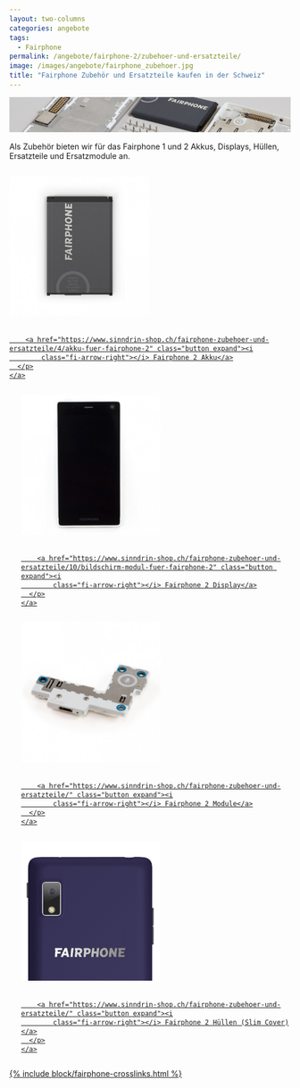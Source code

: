 ```yaml
---
layout: two-columns
categories: angebote
tags:
  - Fairphone
permalink: /angebote/fairphone-2/zubehoer-und-ersatzteile/
image: /images/angebote/fairphone_zubehoer.jpg
title: "Fairphone Zubehör und Ersatzteile kaufen in der Schweiz"
---
```

<div class="angebot-top-wide"><img title="Fairphone" src="/images/angebote/fairphone_zubehoer_sub.jpg"></div>

Als Zubehör bieten wir für das Fairphone 1 und 2 Akkus, Displays, Hüllen, Ersatzteile und Ersatzmodule an.

<div class="row">
  <div class="large-4 medium-4 columns">
    <a href="https://www.sinndrin-shop.ch/fairphone-zubehoer-und-ersatzteile/4/akku-fuer-fairphone-2">
      <p class="text-center">
        <img width="250" src='/images/angebote/fairphone/fairphone-2-akku-original.jpg' alt='Fairphone 2 Akku original'><br><br>

        <a href="https://www.sinndrin-shop.ch/fairphone-zubehoer-und-ersatzteile/4/akku-fuer-fairphone-2" class="button expand"><i
            class="fi-arrow-right"></i> Fairphone 2 Akku</a>
      </p>
    </a>
  </div>
  <div class="large-4 medium-4 columns">
    <a href="https://www.sinndrin-shop.ch/fairphone-zubehoer-und-ersatzteile/10/bildschirm-modul-fuer-fairphone-2">
      <p class="text-center">
        <img width="250" src='/images/angebote/fairphone/fairphone-2-display-modul.jpg'
             alt='Fairphone 2 Display Modul original'><br><br>

        <a href="https://www.sinndrin-shop.ch/fairphone-zubehoer-und-ersatzteile/10/bildschirm-modul-fuer-fairphone-2" class="button expand"><i
            class="fi-arrow-right"></i> Fairphone 2 Display</a>
      </p>
    </a>
  </div>
  <div class="large-4 medium-4 columns">
    <a href="https://www.sinndrin-shop.ch/fairphone-zubehoer-und-ersatzteile/">
      <p class="text-center">
        <img width="250" src='/images/angebote/fairphone/fairphone-2-module.jpg' alt='Fairphone 2 Module'><br><br>

        <a href="https://www.sinndrin-shop.ch/fairphone-zubehoer-und-ersatzteile/" class="button expand"><i
            class="fi-arrow-right"></i> Fairphone 2 Module</a>
      </p>
    </a>
  </div>
  <div class="large-4 medium-4 columns">
    <a href="https://www.sinndrin-shop.ch/fairphone-zubehoer-und-ersatzteile/">
      <p class="text-center">
        <img width="250" src='/images/angebote/fairphone/fairphone-2-huellen.jpg' alt='Fairphone 2 Hüllen'><br><br>

        <a href="https://www.sinndrin-shop.ch/fairphone-zubehoer-und-ersatzteile/" class="button expand"><i
            class="fi-arrow-right"></i> Fairphone 2 Hüllen (Slim Cover)</a>
      </p>
    </a>
  </div>
</div>

{% include block/fairphone-crosslinks.html %}
